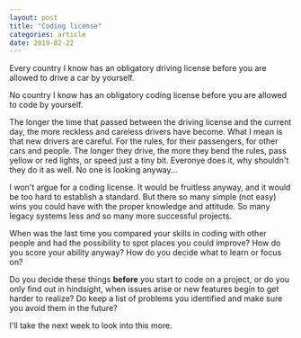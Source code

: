 ```yaml
---
layout: post
title: "Coding license"
categories: article
date: 2019-02-22
---
```


Every country I know has an obligatory driving license before you are allowed to drive a car by yourself.

No country I know has an obligatory coding license before you are allowed to code by yourself.

The longer the time that passed between the driving license and the current day, the more reckless and careless drivers have become. What I mean is that new drivers are careful. For the rules, for their passengers, for other cars and people. The longer they drive, the more they bend the rules, pass yellow or red lights, or speed just a tiny bit. Everonye does it, why shouldn't they do it as well. No one is looking anyway...

I won't argue for a coding license. It would be fruitless anyway, and it would be too hard to establish a standard. But there so many simple (not easy) wins you could have with the proper knowledge and attitude. So many legacy systems less and so many more successful projects.

When was the last time you compared your skills in coding with other people and had the possibility to spot places you could improve? How do you score your ability anyway? How do you decide what to learn or focus on?

Do you decide these things **before** you start to code on a project, or do you only find out in hindsight, when issues arise or new features begin to get harder to realize? Do keep a list of problems you identified and make sure you avoid them in the future?

I'll take the next week to look into this more.